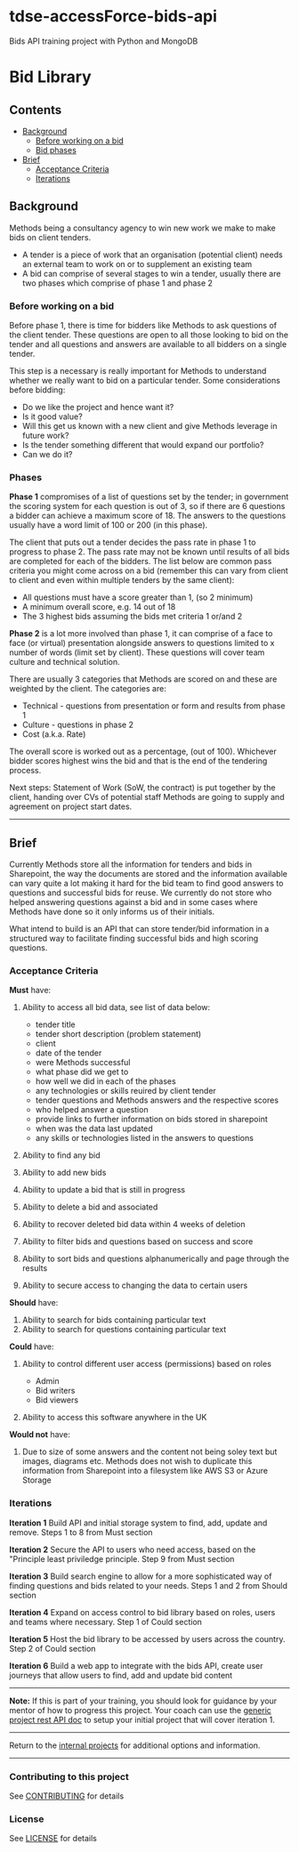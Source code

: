 # tdse-accessForce-bids-api
Bids API training project with Python and MongoDB

# Bid Library

## Contents

- [Background](#background)
  - [Before working on a bid](#before-working-on-a-bid)
  - [Bid phases](#phases)
- [Brief](#brief)
  - [Acceptance Criteria](#acceptance-criteria)
  - [Iterations](#iterations)

## Background

Methods being a consultancy agency to win new work we make to make bids on client tenders.

- A tender is a piece of work that an organisation (potential client) needs an external team to work on or to supplement an existing team
- A bid can comprise of several stages to win a tender, usually there are two phases which comprise of phase 1 and phase 2

### Before working on a bid

Before phase 1, there is time for bidders like Methods to ask questions of the client tender. These questions are open to all those looking to bid on the tender and all questions and answers are available to all bidders on a single tender.

This step is a necessary is really important for Methods to understand whether we really want to bid on a particular tender. Some considerations before bidding:

- Do we like the project and hence want it?
- Is it good value?
- Will this get us known with a new client and give Methods leverage in future work?
- Is the tender something different that would expand our portfolio?
- Can we do it?

### Phases

**Phase 1** compromises of a list of questions set by the tender; in government the scoring system for each question is out of 3, so if there are 6 questions a bidder can achieve a maximum score of 18. The answers to the questions usually have a word limit of 100 or 200 (in this phase).

The client that puts out a tender decides the pass rate in phase 1 to progress to phase 2. The pass rate may not be known until results of all bids are completed for each of the bidders. The list below are common pass criteria you might come across on a bid (remember this can vary from client to client and even within multiple tenders by the same client):

- All questions must have a score greater than 1, (so 2 minimum)
- A minimum overall score, e.g. 14 out of 18
- The 3 highest bids assuming the bids met criteria 1 or/and 2

**Phase 2** is a lot more involved than phase 1, it can comprise of a face to face (or virtual) presentation alongside answers to questions limited to x number of words (limit set by client). These questions will cover team culture and technical solution.

There are usually 3 categories that Methods are scored on and these are weighted by the client. The categories are:

- Technical - questions from presentation or form and results from phase 1
- Culture - questions in phase 2
- Cost (a.k.a. Rate)

The overall score is worked out as a percentage, (out of 100). Whichever bidder scores highest wins the bid and that is the end of the tendering process.

Next steps: Statement of Work (SoW, the contract) is put together by the client, handing over CVs of potential staff Methods are going to supply and agreement on project start dates.

--------------

## Brief

Currently Methods store all the information for tenders and bids in Sharepoint, the way the documents are stored and the information available can vary quite a lot making it hard for the bid team to find good answers to questions and successful bids for reuse. We currently do not store who helped answering questions against a bid and in some cases where Methods have done so it only informs us of their initials.

What intend to build is an API that can store tender/bid information in a structured way to facilitate finding successful bids and high scoring questions.

### Acceptance Criteria

**Must** have:

1. Ability to access all bid data, see list of data below:

    - tender title
    - tender short description (problem statement)
    - client
    - date of the tender
    - were Methods successful
    - what phase did we get to
    - how well we did in each of the phases
    - any technologies or skills reuired by client tender
    - tender questions and Methods answers and the respective scores
    - who helped answer a question
    - provide links to further information on bids stored in sharepoint
    - when was the data last updated
    - any skills or technologies listed in the answers to questions

1. Ability to find any bid
1. Ability to add new bids
1. Ability to update a bid that is still in progress
1. Ability to delete a bid and associated
1. Ability to recover deleted bid data within 4 weeks of deletion
1. Ability to filter bids and questions based on success and score
1. Ability to sort bids and questions alphanumerically and page through the results
1. Ability to secure access to changing the data to certain users

**Should** have:

1. Ability to search for bids containing particular text
1. Ability to search for questions containing particular text

**Could** have:

1. Ability to control different user access (permissions) based on roles

    - Admin
    - Bid writers
    - Bid viewers

1. Ability to access this software anywhere in the UK

**Would not** have:

1. Due to size of some answers and the content not being soley text but images, diagrams etc. Methods does not wish to duplicate this information from Sharepoint into a filesystem like AWS S3 or Azure Storage

### Iterations

**Iteration 1** Build API and initial storage system to find, add, update and remove. Steps 1 to 8 from Must section

**Iteration 2** Secure the API to users who need access, based on the "Principle least priviledge principle. Step 9 from Must section

**Iteration 3** Build search engine to allow for a more sophisticated way of finding questions and bids related to your needs. Steps 1 and 2 from Should section

**Iteration 4** Expand on access control to bid library based on roles, users and teams where necessary. Step 1 of Could section

**Iteration 5** Host the bid library to be accessed by users across the country. Step 2 of Could section

**Iteration 6** Build a web app to integrate with the bids API, create user journeys that allow users to find, add and update bid content

--------------

**Note:** If this is part of your training, you should look for guidance by your mentor of how to progress this project. Your coach can use the [generic project rest API doc](/training/generic-projects/rest-api/README.md) to setup your initial project that will cover iteration 1.

--------------

Return to the [internal projects](https://github.com/methods/tdse-projects/blob/main/internal/README.md) for additional options and information.

--------------

### Contributing to this project

See [CONTRIBUTING](https://github.com/methods/tdse-accessForce-bids-api/main/CONTRIBUTING.md) for details

### License

See [LICENSE](https://github.com/methods/tdse-accessForce-bids-api/main/LICENSE.md) for details
